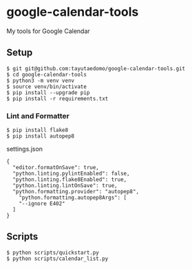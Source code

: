 # google-calendar-tools

My tools for Google Calendar

## Setup

```
$ git git@github.com:tayutaedomo/google-calendar-tools.git
$ cd google-calendar-tools
$ python3 -m venv venv
$ source venv/bin/activate
$ pip install --upgrade pip
$ pip install -r requirements.txt
```

### Lint and Formatter

```
$ pip install flake8
$ pip install autopep8
```

settings.json

```
{
  "editor.formatOnSave": true,
  "python.linting.pylintEnabled": false,
  "python.linting.flake8Enabled": true,
  "python.linting.lintOnSave": true,
  "python.formatting.provider": "autopep8",
    "python.formatting.autopep8Args": [
    "--ignore E402"
  ]
}
```

## Scripts

```
$ python scripts/quickstart.py
$ python scripts/calendar_list.py
```

